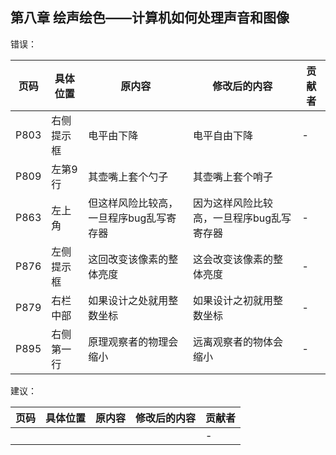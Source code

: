 ## 第八章 绘声绘色——计算机如何处理声音和图像

错误：

| 页码 | 具体位置 | 原内容 | 修改后的内容| 贡献者 |
|------------| ------------  | ------------  | ------------|--
| P803 | 右侧提示框 | 电平由下降 |电平自由下降 | - 
|P809|左第9行|其壶嘴上套个勺子|其壶嘴上套个哨子||
| P863 | 左上角   | 但这样风险比较高，一旦程序bug乱写寄存器 | 因为这样风险比较高，一旦程序bug乱写寄存器 | -
| P876 | 左侧提示框 | 这回改变该像素的整体亮度 | 这会改变该像素的整体亮度 | -
| P879 | 右栏中部 | 如果设计之处就用整数坐标 | 如果设计之初就用整数坐标 | - 
| P895 | 右侧第一行 | 原理观察者的物理会缩小 | 远离观察者的物体会缩小 | -

建议：

| 页码 | 具体位置               | 原内容 | 修改后的内容 | 贡献者 |
| ---- | ---------------------- | ------ | ------------ | ------ |
|  | |  |  | -      |
